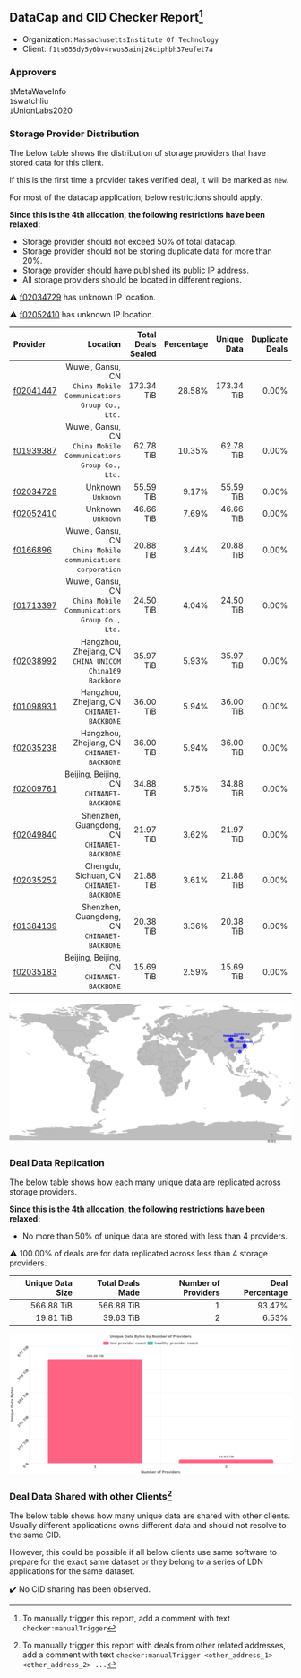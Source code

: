 ## DataCap and CID Checker Report[^1]
 - Organization: `MassachusettsInstitute Of Technology`
 - Client: `f1ts655dy5y6bv4rwus5ainj26ciphbh37eufet7a`
### Approvers
`1`MetaWaveInfo<br/>`1`swatchliu<br/>`1`UnionLabs2020

### Storage Provider Distribution
The below table shows the distribution of storage providers that have stored data for this client.

If this is the first time a provider takes verified deal, it will be marked as `new`.

For most of the datacap application, below restrictions should apply.

**Since this is the 4th allocation, the following restrictions have been relaxed:**
 - Storage provider should not exceed 50% of total datacap.
 - Storage provider should not be storing duplicate data for more than 20%.
 - Storage provider should have published its public IP address.
 - All storage providers should be located in different regions.

⚠️ [f02034729](https://filfox.info/en/address/f02034729) has unknown IP location.

⚠️ [f02052410](https://filfox.info/en/address/f02052410) has unknown IP location.

| Provider                                              |                                                           Location | Total Deals Sealed | Percentage | Unique Data | Duplicate Deals |
| :---------------------------------------------------- | -----------------------------------------------------------------: | -----------------: | ---------: | ----------: | --------------: |
| [f02041447](https://filfox.info/en/address/f02041447) | Wuwei, Gansu, CN<br/>`China Mobile Communications Group Co., Ltd.` |         173.34 TiB |     28.58% |  173.34 TiB |           0.00% |
| [f01939387](https://filfox.info/en/address/f01939387) | Wuwei, Gansu, CN<br/>`China Mobile Communications Group Co., Ltd.` |          62.78 TiB |     10.35% |   62.78 TiB |           0.00% |
| [f02034729](https://filfox.info/en/address/f02034729) |                                              Unknown<br/>`Unknown` |          55.59 TiB |      9.17% |   55.59 TiB |           0.00% |
| [f02052410](https://filfox.info/en/address/f02052410) |                                              Unknown<br/>`Unknown` |          46.66 TiB |      7.69% |   46.66 TiB |           0.00% |
| [f0166896](https://filfox.info/en/address/f0166896)   |     Wuwei, Gansu, CN<br/>`China Mobile communications corporation` |          20.88 TiB |      3.44% |   20.88 TiB |           0.00% |
| [f01713397](https://filfox.info/en/address/f01713397) | Wuwei, Gansu, CN<br/>`China Mobile Communications Group Co., Ltd.` |          24.50 TiB |      4.04% |   24.50 TiB |           0.00% |
| [f02038992](https://filfox.info/en/address/f02038992) |        Hangzhou, Zhejiang, CN<br/>`CHINA UNICOM China169 Backbone` |          35.97 TiB |      5.93% |   35.97 TiB |           0.00% |
| [f01098931](https://filfox.info/en/address/f01098931) |                     Hangzhou, Zhejiang, CN<br/>`CHINANET-BACKBONE` |          36.00 TiB |      5.94% |   36.00 TiB |           0.00% |
| [f02035238](https://filfox.info/en/address/f02035238) |                     Hangzhou, Zhejiang, CN<br/>`CHINANET-BACKBONE` |          36.00 TiB |      5.94% |   36.00 TiB |           0.00% |
| [f02009761](https://filfox.info/en/address/f02009761) |                       Beijing, Beijing, CN<br/>`CHINANET-BACKBONE` |          34.88 TiB |      5.75% |   34.88 TiB |           0.00% |
| [f02049840](https://filfox.info/en/address/f02049840) |                    Shenzhen, Guangdong, CN<br/>`CHINANET-BACKBONE` |          21.97 TiB |      3.62% |   21.97 TiB |           0.00% |
| [f02035252](https://filfox.info/en/address/f02035252) |                       Chengdu, Sichuan, CN<br/>`CHINANET-BACKBONE` |          21.88 TiB |      3.61% |   21.88 TiB |           0.00% |
| [f01384139](https://filfox.info/en/address/f01384139) |                    Shenzhen, Guangdong, CN<br/>`CHINANET-BACKBONE` |          20.38 TiB |      3.36% |   20.38 TiB |           0.00% |
| [f02035183](https://filfox.info/en/address/f02035183) |                       Beijing, Beijing, CN<br/>`CHINANET-BACKBONE` |          15.69 TiB |      2.59% |   15.69 TiB |           0.00% |

<img src="https://raw.githubusercontent.com/data-preservation-programs/filplus-checker-assets/main/filecoin-project/filecoin-plus-large-datasets/issues/1558/1678302304372.png"/>

### Deal Data Replication
The below table shows how each many unique data are replicated across storage providers.


**Since this is the 4th allocation, the following restrictions have been relaxed:**
- No more than 50% of unique data are stored with less than 4 providers.

⚠️ 100.00% of deals are for data replicated across less than 4 storage providers.

| Unique Data Size | Total Deals Made | Number of Providers | Deal Percentage |
| ---------------: | ---------------: | ------------------: | --------------: |
|       566.88 TiB |       566.88 TiB |                   1 |          93.47% |
|        19.81 TiB |        39.63 TiB |                   2 |           6.53% |

<img src="https://raw.githubusercontent.com/data-preservation-programs/filplus-checker-assets/main/filecoin-project/filecoin-plus-large-datasets/issues/1558/1678302305259.png"/>

### Deal Data Shared with other Clients[^3]
The below table shows how many unique data are shared with other clients.
Usually different applications owns different data and should not resolve to the same CID.

However, this could be possible if all below clients use same software to prepare for the exact same dataset or they belong to a series of LDN applications for the same dataset.

✔️ No CID sharing has been observed.

[^1]: To manually trigger this report, add a comment with text `checker:manualTrigger`

[^2]: Deals from those addresses are combined into this report as they are specified with `checker:manualTrigger`

[^3]: To manually trigger this report with deals from other related addresses, add a comment with text `checker:manualTrigger <other_address_1> <other_address_2> ...`
